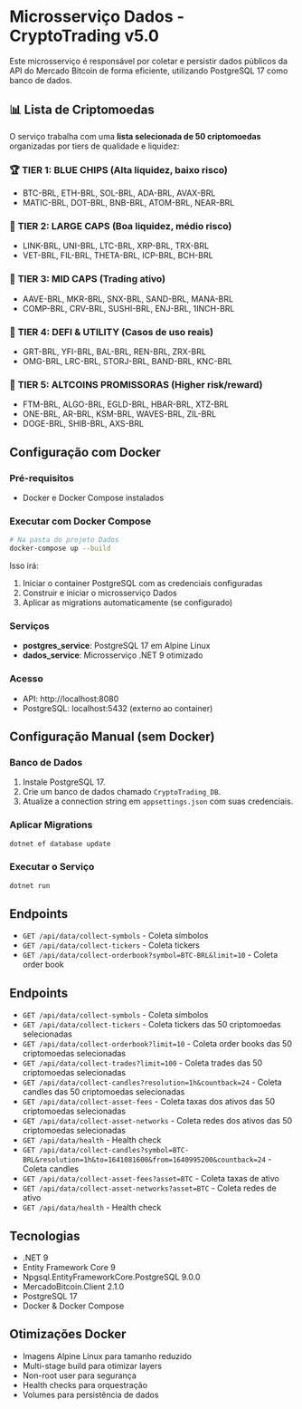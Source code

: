 # Microsserviço Dados - CryptoTrading v5.0

Este microsserviço é responsável por coletar e persistir dados públicos da API do Mercado Bitcoin de forma eficiente, utilizando PostgreSQL 17 como banco de dados.

## 📊 Lista de Criptomoedas

O serviço trabalha com uma **lista selecionada de 50 criptomoedas** organizadas por tiers de qualidade e liquidez:

### 🏆 **TIER 1: BLUE CHIPS** (Alta liquidez, baixo risco)
- BTC-BRL, ETH-BRL, SOL-BRL, ADA-BRL, AVAX-BRL
- MATIC-BRL, DOT-BRL, BNB-BRL, ATOM-BRL, NEAR-BRL

### 🥈 **TIER 2: LARGE CAPS** (Boa liquidez, médio risco)
- LINK-BRL, UNI-BRL, LTC-BRL, XRP-BRL, TRX-BRL
- VET-BRL, FIL-BRL, THETA-BRL, ICP-BRL, BCH-BRL

### 🥉 **TIER 3: MID CAPS** (Trading ativo)
- AAVE-BRL, MKR-BRL, SNX-BRL, SAND-BRL, MANA-BRL
- COMP-BRL, CRV-BRL, SUSHI-BRL, ENJ-BRL, 1INCH-BRL

### 🔧 **TIER 4: DEFI & UTILITY** (Casos de uso reais)
- GRT-BRL, YFI-BRL, BAL-BRL, REN-BRL, ZRX-BRL
- OMG-BRL, LRC-BRL, STORJ-BRL, BAND-BRL, KNC-BRL

### 🎯 **TIER 5: ALTCOINS PROMISSORAS** (Higher risk/reward)
- FTM-BRL, ALGO-BRL, EGLD-BRL, HBAR-BRL, XTZ-BRL
- ONE-BRL, AR-BRL, KSM-BRL, WAVES-BRL, ZIL-BRL
- DOGE-BRL, SHIB-BRL, AXS-BRL

## Configuração com Docker

### Pré-requisitos
- Docker e Docker Compose instalados

### Executar com Docker Compose
```bash
# Na pasta do projeto Dados
docker-compose up --build
```

Isso irá:
1. Iniciar o container PostgreSQL com as credenciais configuradas
2. Construir e iniciar o microsserviço Dados
3. Aplicar as migrations automaticamente (se configurado)

### Serviços
- **postgres_service**: PostgreSQL 17 em Alpine Linux
- **dados_service**: Microsserviço .NET 9 otimizado

### Acesso
- API: http://localhost:8080
- PostgreSQL: localhost:5432 (externo ao container)

## Configuração Manual (sem Docker)

### Banco de Dados
1. Instale PostgreSQL 17.
2. Crie um banco de dados chamado `CryptoTrading_DB`.
3. Atualize a connection string em `appsettings.json` com suas credenciais.

### Aplicar Migrations
```bash
dotnet ef database update
```

### Executar o Serviço
```bash
dotnet run
```

## Endpoints

- `GET /api/data/collect-symbols` - Coleta símbolos
- `GET /api/data/collect-tickers` - Coleta tickers
- `GET /api/data/collect-orderbook?symbol=BTC-BRL&limit=10` - Coleta order book
## Endpoints

- `GET /api/data/collect-symbols` - Coleta símbolos
- `GET /api/data/collect-tickers` - Coleta tickers das 50 criptomoedas selecionadas
- `GET /api/data/collect-orderbook?limit=10` - Coleta order books das 50 criptomoedas selecionadas
- `GET /api/data/collect-trades?limit=100` - Coleta trades das 50 criptomoedas selecionadas
- `GET /api/data/collect-candles?resolution=1h&countback=24` - Coleta candles das 50 criptomoedas selecionadas
- `GET /api/data/collect-asset-fees` - Coleta taxas dos ativos das 50 criptomoedas selecionadas
- `GET /api/data/collect-asset-networks` - Coleta redes dos ativos das 50 criptomoedas selecionadas
- `GET /api/data/health` - Health check
- `GET /api/data/collect-candles?symbol=BTC-BRL&resolution=1h&to=1641081600&from=1640995200&countback=24` - Coleta candles
- `GET /api/data/collect-asset-fees?asset=BTC` - Coleta taxas de ativo
- `GET /api/data/collect-asset-networks?asset=BTC` - Coleta redes de ativo
- `GET /api/data/health` - Health check

## Tecnologias
- .NET 9
- Entity Framework Core 9
- Npgsql.EntityFrameworkCore.PostgreSQL 9.0.0
- MercadoBitcoin.Client 2.1.0
- PostgreSQL 17
- Docker & Docker Compose

## Otimizações Docker
- Imagens Alpine Linux para tamanho reduzido
- Multi-stage build para otimizar layers
- Non-root user para segurança
- Health checks para orquestração
- Volumes para persistência de dados
